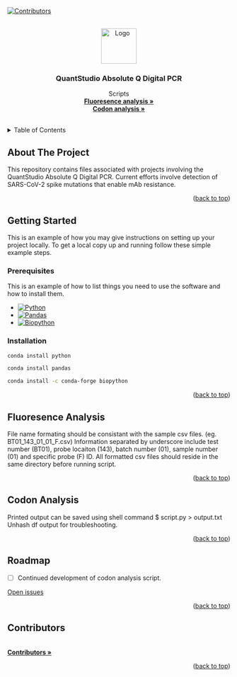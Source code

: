 <!-- Improved compatibility of back to top link: See: https://github.com/othneildrew/Best-README-Template/pull/73 -->
<a name="readme-top"></a>

<!-- PROJECT SHIELDS -->
<!--
*** I'm using markdown "reference style" links for readability.
*** Reference links are enclosed in brackets [ ] instead of parentheses ( ).
*** See the bottom of this document for the declaration of the reference variables
*** for contributors-url, forks-url, etc. This is an optional, concise syntax you may use.
*** https://www.markdownguide.org/basic-syntax/#reference-style-links
-->
[![Contributors][contributors-shield]][contributors-url]
<!-- [![Forks][forks-shield]][forks-url] -->
<!-- [![Issues][issues-shield]][issues-url] -->
<!-- [![MIT License][license-shield]][license-url] -->

<!-- PROJECT LOGO -->
<br />
<div align="center">
  <a href="https://github.com/ASU-Lim-Lab/Absolute-Q">
    <img src="images/logo.png" alt="Logo" width="80" height="80">
  </a>

  <h3 align="center">QuantStudio Absolute Q Digital PCR</h3>

  <p align="center">
    Scripts
    <br />
    <a href="https://github.com/ASU-Lim-Lab/Absolute-Q/blob/main/fluorescence_analysis.py"><strong>Fluoresence analysis »</strong></a>
    <br />
    <a href="https://github.com/ASU-Lim-Lab/Absolute-Q/blob/main/codon_analysis.py"><strong>Codon analysis »</strong></a>
    <br />
    <br />
<!--     <a href="https://github.com/ASU-Lim-Lab/Absolute-Q/">any_criteria</a> -->
<!--     · -->
<!--     <a href="https://github.com/ASU-Lim-Lab/Absolute-Q/">any_criteria</a> -->
  </p>
</div>



<!-- TABLE OF CONTENTS -->
<details>
  <summary>Table of Contents</summary>
  <ol>
    <li><a href="#about-the-project">About The Project</a></li>
    <li><a href="#getting-started">Getting Started</a>
      <ul>
        <li><a href="#prerequisites">Prerequisites</a></li>
        <li><a href="#installation">Installation</a></li>
      </ul>
    </li>
    <li><a href="#fluoresence-analysis">Fluoresence Analysis</a></li>
    <li><a href="#codon-analysis">Codon Analysis</a></li>
    <li><a href="#roadmap">Roadmap</a></li>
    <li><a href="#contributors">Contributors</a></li>
  </ol>
</details>


<!-- ABOUT THE PROJECT -->
## About The Project

<!-- [![Product Name Screen Shot][product-screenshot]](https://example.com) -->

This repository contains files associated with projects involving the QuantStudio Absolute Q Digital PCR. 
Current efforts involve detection of SARS-CoV-2 spike mutations that enable mAb resistance. 

<p align="right">(<a href="#readme-top">back to top</a>)</p>

<!-- GETTING STARTED -->
## Getting Started

This is an example of how you may give instructions on setting up your project locally.
To get a local copy up and running follow these simple example steps.

### Prerequisites

This is an example of how to list things you need to use the software and how to install them.
* [![Python][Python]][Python-url]
* [![Pandas][Pandas]][Pandas-url]
* [![Biopython][Biopython]][Biopython-url]


### Installation

  ```sh
  conda install python
  ```

  ```sh
  conda install pandas
  ```

  ```sh
  conda install -c conda-forge biopython
  ```

<p align="right">(<a href="#readme-top">back to top</a>)</p>

## Fluoresence Analysis
File name formating should be consistant with the sample csv files.
(eg. BT01_143_01_01_F.csv)
Information separated by underscore include test number (BT01), probe locaiton (143), batch number (01), sample number (01) and specific probe (F) ID.
All formatted csv files should reside in the same directory before running script. 
<p align="right">(<a href="#readme-top">back to top</a>)</p>

## Codon Analysis
Printed output can be saved using shell command $ script.py > output.txt
Unhash df output for troubleshooting.
<p align="right">(<a href="#readme-top">back to top</a>)</p>

<!-- ROADMAP -->
## Roadmap

- [ ] Continued development of codon analysis script.
<!-- - [ ] Feature 2 -->
<!-- - [ ] Feature 3 -->
<!--     - [ ] Nested Feature -->

[Open issues](https://github.com/ASU-Lim-Lab/Absolute-Q/issues)

<p align="right">(<a href="#readme-top">back to top</a>)</p>

<!-- CONTRIBUTING -->
## Contributors
<br />
<div align="left">
    <a href="https://github.com/ASU-Lim-Lab/Absolute-Q/graphs/contributors"><strong>Contributors »</strong></a>
</div>

<p align="right">(<a href="#readme-top">back to top</a>)</p>


<!-- MARKDOWN LINKS & IMAGES -->
<!-- https://www.markdownguide.org/basic-syntax/#reference-style-links -->
[contributors-shield]: https://img.shields.io/github/contributors/ASU-Lim-Lab/Absolute-Q.svg?style=for-the-badge
[contributors-url]: https://github.com/ASU-Lim-Lab/Absolute-Q/graphs/contributors
[Biopython]: https://img.shields.io/badge/Biopython-1.80-blue
[Biopython-url]: https://biopython.org/
[Pandas]: https://img.shields.io/badge/pandas-%23150458.svg?style=for-the-badge&logo=pandas&logoColor=white
[Pandas-url]: https://pandas.pydata.org/
[Python]: https://img.shields.io/badge/python-3670A0?style=for-the-badge&logo=python&logoColor=ffdd54
[Python-url]: https://www.python.org/
